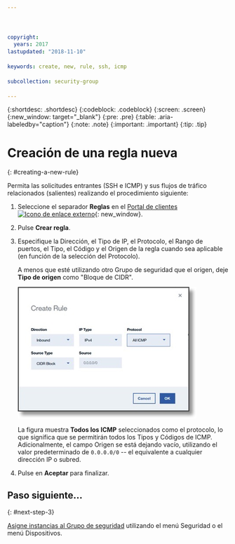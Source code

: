 ```yaml
---



copyright:
  years: 2017
lastupdated: "2018-11-10"

keywords: create, new, rule, ssh, icmp

subcollection: security-group

---
```


{:shortdesc: .shortdesc}
{:codeblock: .codeblock}
{:screen: .screen}
{:new_window: target="_blank"}
{:pre: .pre}
{:table: .aria-labeledby="caption"}
{:note: .note}
{:important: .important}
{:tip: .tip}

# Creación de una regla nueva
{: #creating-a-new-rule}

Permita las solicitudes entrantes (SSH e ICMP) y sus flujos de tráfico relacionados (salientes) realizando el procedimiento siguiente:

1. Seleccione el separador **Reglas** en el [Portal de clientes ![Icono de enlace externo](../../icons/launch-glyph.svg "Icono de enlace externo")](https://cloud.ibm.com/classic){: new_window}.
2. Pulse **Crear regla**.
3. Especifique la Dirección, el Tipo de IP, el Protocolo, el Rango de puertos, el Tipo, el Código y el Origen de la regla cuando sea aplicable (en función de la selección del Protocolo).

	A menos que esté utilizando otro Grupo de seguridad que el origen, deje **Tipo de origen** como "Bloque de CIDR".

	![Crear una regla](./images/rule_sg.jpg)

	La figura muestra **Todos los ICMP** seleccionados como el protocolo, lo que significa que se permitirán todos los Tipos y Códigos de ICMP. Adicionalmente, el campo Origen se está dejando vacío, utilizando el valor predeterminado de `0.0.0.0/0` -- el equivalente a cualquier dirección IP o subred.

4. Pulse en **Aceptar** para finalizar.

## Paso siguiente...
{: #next-step-3}

[Asigne instancias al Grupo de seguridad](/docs/infrastructure/security-groups?topic=security-groups-assigning-instances-to-the-security-group) utilizando el menú Seguridad o el menú Dispositivos.
